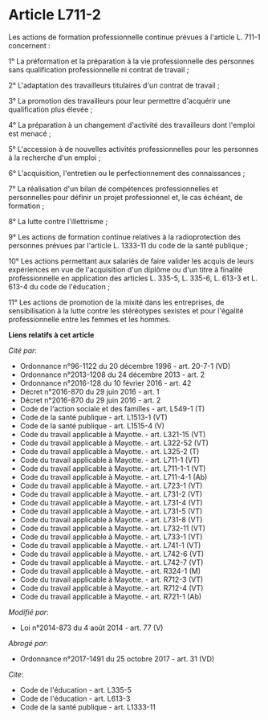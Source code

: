 # Article L711-2

Les actions de formation professionnelle continue prévues à l'article L. 711-1 concernent : 

1° La préformation et la préparation à la vie professionnelle des personnes sans qualification professionnelle ni contrat de
travail ; 

2° L'adaptation des travailleurs titulaires d'un contrat de travail ; 

3° La promotion des travailleurs pour leur permettre d'acquérir une qualification plus élevée ; 

4° La préparation à un changement d'activité des travailleurs dont l'emploi est menacé ; 

5° L'accession à de nouvelles activités professionnelles pour les personnes à la recherche d'un emploi ; 

6° L'acquisition, l'entretien ou le perfectionnement des connaissances ; 

7° La réalisation d'un bilan de compétences professionnelles et personnelles pour définir un projet professionnel et, le cas
échéant, de formation ; 

8° La lutte contre l'illettrisme ; 

9° Les actions de formation continue relatives à la radioprotection des personnes prévues par l'article L. 1333-11 du code de
la santé publique ; 

10° Les actions permettant aux salariés de faire valider les acquis de leurs expériences en vue de l'acquisition d'un diplôme
ou d'un titre à finalité professionnelle en application des articles L. 335-5, L. 335-6, L. 613-3 et L. 613-4 du code de
l'éducation ;

11° Les actions de promotion de la mixité dans les entreprises, de sensibilisation à la lutte contre les stéréotypes sexistes
et pour l'égalité professionnelle entre les femmes et les hommes.

**Liens relatifs à cet article**

_Cité par_:

  - Ordonnance n°96-1122 du 20 décembre 1996 - art. 20-7-1 (VD)
  - Ordonnance n°2013-1208 du 24 décembre 2013 - art. 2
  - Ordonnance n°2016-128 du 10 février 2016 - art. 42
  - Décret n°2016-870 du 29 juin 2016 - art. 1
  - Décret n°2016-870 du 29 juin 2016 - art. 2
  - Code de l'action sociale et des familles - art. L549-1 (T)
  - Code de la santé publique - art. L1513-1 (VT)
  - Code de la santé publique - art. L1515-4 (V)
  - Code du travail applicable à Mayotte. - art. L321-15 (VT)
  - Code du travail applicable à Mayotte. - art. L322-52 (VT)
  - Code du travail applicable à Mayotte. - art. L325-2 (T)
  - Code du travail applicable à Mayotte. - art. L711-1 (VT)
  - Code du travail applicable à Mayotte. - art. L711-1-1 (VT)
  - Code du travail applicable à Mayotte. - art. L711-4-1 (Ab)
  - Code du travail applicable à Mayotte. - art. L723-1 (VT)
  - Code du travail applicable à Mayotte. - art. L731-2 (VT)
  - Code du travail applicable à Mayotte. - art. L731-4 (VT)
  - Code du travail applicable à Mayotte. - art. L731-5 (VT)
  - Code du travail applicable à Mayotte. - art. L731-8 (VT)
  - Code du travail applicable à Mayotte. - art. L732-11 (VT)
  - Code du travail applicable à Mayotte. - art. L733-1 (VT)
  - Code du travail applicable à Mayotte. - art. L741-1 (VT)
  - Code du travail applicable à Mayotte. - art. L742-6 (VT)
  - Code du travail applicable à Mayotte. - art. L742-7 (VT)
  - Code du travail applicable à Mayotte. - art. R324-1 (M)
  - Code du travail applicable à Mayotte. - art. R712-3 (VT)
  - Code du travail applicable à Mayotte. - art. R712-4 (VT)
  - Code du travail applicable à Mayotte. - art. R721-1 (Ab)

_Modifié par_:

  - Loi n°2014-873 du 4 août 2014 - art. 77 (V)

_Abrogé par_:

  - Ordonnance n°2017-1491 du 25 octobre 2017 - art. 31 (VD)

_Cite_:

  - Code de l'éducation - art. L335-5
  - Code de l'éducation - art. L613-3
  - Code de la santé publique - art. L1333-11
